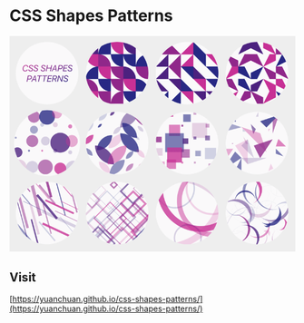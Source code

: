 # CSS Shapes Patterns

![css shapes patterns](src/images/screenshot.png)

## Visit

[https://yuanchuan.github.io/css-shapes-patterns/](https://yuanchuan.github.io/css-shapes-patterns/)
